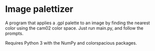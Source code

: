 # Image palettizer
A program that applies a .gpl palette to an image by finding the nearest color using the cam02 color space. Just run main.py, and follow the prompts.

Requires Python 3 with the NumPy and colorspacious packages.
